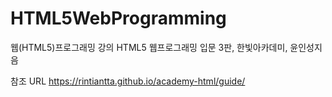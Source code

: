 # HTML5WebProgramming

웹(HTML5)프로그래밍 강의
HTML5 웹프로그래밍 입문 3판, 한빛아카데미, 윤인성지음

참조 URL 
https://rintiantta.github.io/academy-html/guide/
